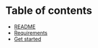 # Table of contents

* [README](README.md)
* [Requirements](requirements.md)
* [Get started](get-started.md)
